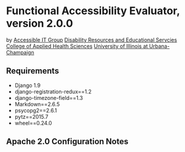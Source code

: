 # Functional Accessibility Evaluator, version 2.0.0
by 
[Accessible IT Group](http://disability.illinois.edu/academic-support/aitg)
[Disability Resources and Educational Servcies](http://www.disability.illinois.edu)
[College of Applied Health Sciences](http://www.ahs.illinois.edu)
[University of Illinois at Urbana-Champaign](http://illinois.edu)

## Requirements

* Django 1.9
* django-registration-redux==1.2
* django-timezone-field==1.3
* Markdown==2.6.5
* psycopg2==2.6.1
* pytz==2015.7
* wheel==0.24.0

## Apache 2.0 Configuration Notes